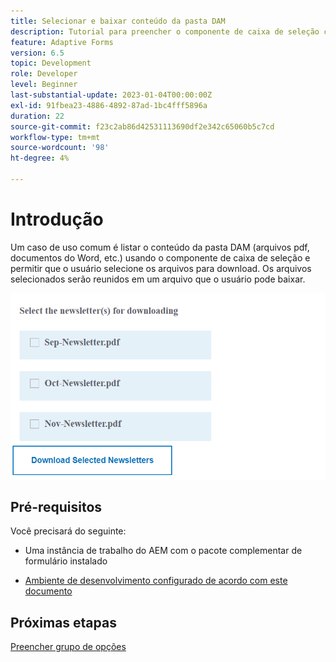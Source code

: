 ```yaml
---
title: Selecionar e baixar conteúdo da pasta DAM
description: Tutorial para preencher o componente de caixa de seleção com o conteúdo da pasta do DAM e permitir que o usuário baixe o conteúdo selecionado.
feature: Adaptive Forms
version: 6.5
topic: Development
role: Developer
level: Beginner
last-substantial-update: 2023-01-04T00:00:00Z
exl-id: 91fbea23-4886-4892-87ad-1bc4fff5896a
duration: 22
source-git-commit: f23c2ab86d42531113690df2e342c65060b5c7cd
workflow-type: tm+mt
source-wordcount: '98'
ht-degree: 4%

---
```


# Introdução

Um caso de uso comum é listar o conteúdo da pasta DAM (arquivos pdf, documentos do Word, etc.) usando o componente de caixa de seleção e permitir que o usuário selecione os arquivos para download. Os arquivos selecionados serão reunidos em um arquivo que o usuário pode baixar.

![caso de uso](assets/newsletters-download1.png)

## Pré-requisitos

Você precisará do seguinte:

* Uma instância de trabalho do AEM com o pacote complementar de formulário instalado

* [Ambiente de desenvolvimento configurado de acordo com este documento](https://experienceleague.adobe.com/docs/experience-manager-learn/forms/creating-your-first-osgi-bundle/create-your-first-osgi-bundle.html)

## Próximas etapas

[Preencher grupo de opções](./populating-choice-group-with-dam-folder-content.md)
